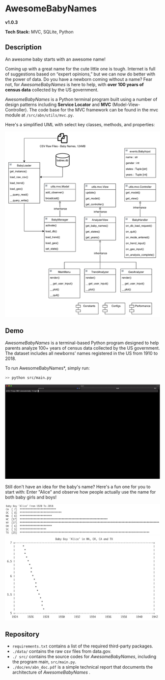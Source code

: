 # AwesomeBabyNames

**v1.0.3**

**Tech Stack:** MVC, SQLite, Python

## Description

An awesome baby starts with an awesome name!  

Coming up with a great name for the cute little one is tough. Internet is full of suggestions based on “expert opinions,” but we can now do better with the power of data. Do you have a newborn coming without a name? Fear not, for *AwesomeBabyNames* is here to help, with **over 100 years of census data** collected by the US government.

*AwesomeBabyNames* is a Python terminal program built using a number of design patterns including **Service Locator** and **MVC** (Model-View-Controller). The code base for the MVC framework can be found in the  mvc module at `/src/abn/utils/mvc.py`.

Here's a simplified UML with select key classes, methods, and properties:

<img src="./img/uml.png" width="750"/>

## Demo

*AwesomeBabyNames* is a terminal-based Python program designed to help parents analyze 100+ years of census data collected by the US government. The dataset includes all newborns’ names registered in the US from 1910 to 2018.    

To run AwesomeBabyNames*, simply run:

```bash
>> python src/main.py
```

![](./img/AwesomeBabyNames_demo_full_window.gif)

Still don't have an idea for the baby's name? Here's a fun one for you to start with: Enter "Alice" and observe how people actually use the name for both baby girls and boys!

<img src='./img/analysis_alice_time.jpg' width='770'/>

<img src='./img/analysis_alice.jpg' width='700'/>

## Repository

- `requirements.txt` contains a list of the required third-party packages.
- `./data/` contains the raw csv files from data.gov.
- `./ src/` contains the source codes for *AwesomeBabyNames*, including the program main,  `src/main.py`.
- `./doc/en/abn_doc.pdf` is a simple technical report that documents the architecture of *AwesomeBabyNames* .

